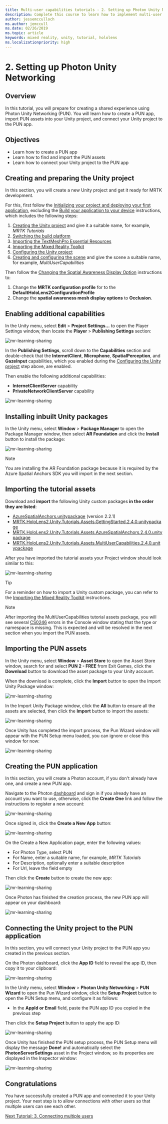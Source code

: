 ```yaml
---
title: Multi-user capabilities tutorials - 2. Setting up Photon Unity Networking
description: Complete this course to learn how to implement multi-user shared experiences within a HoloLens 2 application.
author: jessemcculloch
ms.author: jemccull
ms.date: 02/26/2019
ms.topic: article
keywords: mixed reality, unity, tutorial, hololens
ms.localizationpriority: high
---
```


# 2. Setting up Photon Unity Networking

## Overview

In this tutorial, you will prepare for creating a shared experience using Photon Unity Networking (PUN). You will learn how to create a PUN app, import PUN assets into your Unity project, and connect your Unity project to the PUN app.

## Objectives

* Learn how to create a PUN app
* Learn how to find and import the PUN assets
* Learn how to connect your Unity project to the PUN app

## Creating and preparing the Unity project

In this section, you will create a new Unity project and get it ready for MRTK development.

For this, first follow the [Initializing your project and deploying your first application](mr-learning-base-02.md), excluding the [Build your application to your device](mr-learning-base-02.md#building-your-application-to-your-hololens-2) instructions, which includes the following steps:

1. [Creating the Unity project](mr-learning-base-02.md#creating-the-unity-project) and give it a suitable name, for example, *MRTK Tutorials*
1. [Switching the build platform](mr-learning-base-02.md#configuring-the-unity-project)
1. [Importing the TextMeshPro Essential Resources](mr-learning-base-02.md#importing-the-textmeshpro-essential-resources)
1. [Importing the Mixed Reality Toolkit](mr-learning-base-02.md#importing-the-mixed-reality-toolkit)
1. [Configuring the Unity project](mr-learning-base-02.md#configuring-the-unity-project)
1. [Creating and configuring the scene](mr-learning-base-02.md#creating-and-configuring-the-scene) and give the scene a suitable name, for example, *MultiUserCapabilities*

Then follow the [Changing the Spatial Awareness Display Option](mr-learning-base-03.md#changing-the-spatial-awareness-display-option) instructions to:

1. Change the **MRTK configuration profile** for to the **DefaultHoloLens2ConfigurationProfile**
1. Change the **spatial awareness mesh display options** to **Occlusion**.

## Enabling additional capabilities

In the Unity menu, select **Edit** > **Project Settings...** to open the Player Settings window, then locate the **Player** >  **Publishing Settings** section:

![mr-learning-sharing](images/mr-learning-sharing/sharing-02-section2-step1-1.png)

In the  **Publishing Settings**, scroll down to the **Capabilities** section and double-check that the **InternetClient**, **Microphone**, **SpatialPerception**, and **GazeInput** capabilities, which you enabled during the [Configuring the Unity project](mr-learning-base-02.md#configuring-the-unity-project) step above, are enabled.

Then enable the following additional capabilities:

* **InternetClientServer** capability
* **PrivateNetworkClientServer** capability

![mr-learning-sharing](images/mr-learning-sharing/sharing-02-section2-step1-2.png)

## Installing inbuilt Unity packages

In the Unity menu, select **Window** > **Package Manager** to open the Package Manager window, then select **AR Foundation** and click the **Install** button to install the package:

![mr-learning-sharing](images/mr-learning-sharing/sharing-02-section3-step1-1.png)

> [!NOTE]
> You are installing the AR Foundation package because it is required by the Azure Spatial Anchors SDK you will import in the next section.

## Importing the tutorial assets

Download and **import** the following Unity custom packages **in the order they are listed**:

* [AzureSpatialAnchors.unitypackage](https://github.com/Azure/azure-spatial-anchors-samples/releases/download/v2.2.1/AzureSpatialAnchors.unitypackage) (version 2.2.1)
* [MRTK.HoloLens2.Unity.Tutorials.Assets.GettingStarted.2.4.0.unitypackage](https://github.com/microsoft/MixedRealityLearning/releases/download/getting-started-v2.4.0/MRTK.HoloLens2.Unity.Tutorials.Assets.GettingStarted.2.4.0.unitypackage)
* [MRTK.HoloLens2.Unity.Tutorials.Assets.AzureSpatialAnchors.2.4.0.unitypackage](https://github.com/microsoft/MixedRealityLearning/releases/download/azure-spatial-anchors-v2.4.0/MRTK.HoloLens2.Unity.Tutorials.Assets.AzureSpatialAnchors.2.4.0.unitypackage)
* [MRTK.HoloLens2.Unity.Tutorials.Assets.MultiUserCapabilities.2.4.0.unitypackage](https://github.com/microsoft/MixedRealityLearning/releases/download/multi-user-capabilities-v2.4.0/MRTK.HoloLens2.Unity.Tutorials.Assets.MultiUserCapabilities.2.4.0.unitypackage)

After you have imported the tutorial assets your Project window should look similar to this:

![mr-learning-sharing](images/mr-learning-sharing/sharing-02-section4-step1-1.png)

> [!TIP]
> For a reminder on how to import a Unity custom package, you can refer to the [Importing the Mixed Reality Toolkit](mr-learning-base-02.md#importing-the-mixed-reality-toolkit) instructions.

> [!NOTE]
> After importing the MultiUserCapabilities tutorial assets package, you will see several [CS0246](https://docs.microsoft.com/dotnet/csharp/language-reference/compiler-messages/cs0246) errors in the Console window stating that the type or namespace is missing. This is expected and will be resolved in the next section when you import the PUN assets.

## Importing the PUN assets

In the Unity menu, select **Window** > **Asset Store** to open the Asset Store window, search for and select **PUN 2 - FREE** from Exit Games, click the **Download** button to download the asset package to your Unity account.

When the download is complete, click the **Import** button to open the Import Unity Package window:

![mr-learning-sharing](images/mr-learning-sharing/sharing-02-section5-step1-1.png)

In the Import Unity Package window, click the **All** button to ensure all the assets are selected, then click the **Import** button to import the assets:

![mr-learning-sharing](images/mr-learning-sharing/sharing-02-section5-step1-2.png)

Once Unity has completed the import process, the Pun Wizard window will appear with the PUN Setup menu loaded, you can ignore or close this window for now:

![mr-learning-sharing](images/mr-learning-sharing/sharing-02-section5-step1-3.png)

## Creating the PUN application

In this section, you will create a Photon account, if you don't already have one, and create a new PUN app.

Navigate to the Photon <a href="https://dashboard.photonengine.com/account/signin" target="_blank">dashboard</a> and sign in if you already have an account you want to use, otherwise, click the **Create One** link and follow the instructions to register a new account:

![mr-learning-sharing](images/mr-learning-sharing/sharing-02-section6-step1-1.png)

Once signed in, click the **Create a New App** button:

![mr-learning-sharing](images/mr-learning-sharing/sharing-02-section6-step1-2.png)

On the Create a New Application page, enter the following values:

* For Photon Type, select PUN
* For Name, enter a suitable name, for example, _MRTK Tutorials_
* For Description, optionally enter a suitable description
* For Url, leave the field empty

Then click the **Create** button to create the new app:

![mr-learning-sharing](images/mr-learning-sharing/sharing-02-section6-step1-3.png)

Once Photon has finished the creation process, the new PUN app will appear on your dashboard:

![mr-learning-sharing](images/mr-learning-sharing/sharing-02-section6-step1-4.png)

## Connecting the Unity project to the PUN application

In this section, you will connect your Unity project to the PUN app you created in the previous section.

On the Photon dashboard, click the **App ID** field to reveal the app ID, then copy it to your clipboard:

![mr-learning-sharing](images/mr-learning-sharing/sharing-02-section7-step1-1.png)

In the Unity menu, select **Window** > **Photon Unity Networking** > **PUN Wizard** to open the Pun Wizard window, click the **Setup Project** button to open the PUN Setup menu, and configure it as follows:

* In the **AppId or Email** field, paste the PUN app ID you copied in the previous step

Then click the **Setup Project** button to apply the app ID:

![mr-learning-sharing](images/mr-learning-sharing/sharing-02-section7-step1-2.png)

Once Unity has finished the PUN setup process, the PUN Setup menu will display the message **Done!** and automatically select the **PhotonServerSettings** asset in the Project window, so its properties are displayed in the Inspector window:

![mr-learning-sharing](images/mr-learning-sharing/sharing-02-section7-step1-3.png)

## Congratulations

You have successfully created a PUN app and connected it to your Unity project. Your next step is to allow connections with other users so that multiple users can see each other.

[Next Tutorial: 3. Connecting multiple users](mr-learning-sharing-03.md)
